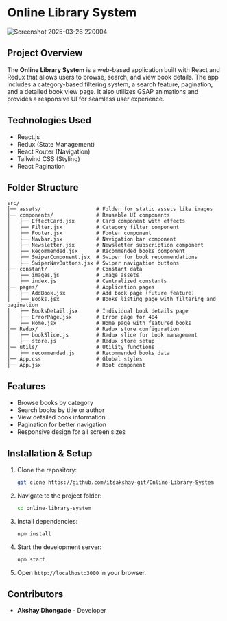 # Online Library System
![Screenshot 2025-03-26 220004](https://github.com/user-attachments/assets/f30fce4d-dbd0-4af6-9d5a-1e591538f2ed)

## Project Overview

The **Online Library System** is a web-based application built with React and Redux that allows users to browse, search, and view book details. The app includes a category-based filtering system, a search feature, pagination, and a detailed book view page. It also utilizes GSAP animations and provides a responsive UI for seamless user experience.

## Technologies Used

- React.js
- Redux (State Management)
- React Router (Navigation)
- Tailwind CSS (Styling)
- React Pagination

## Folder Structure

```
src/
│── assets/                  # Folder for static assets like images
│── components/              # Reusable UI components
│   ├── EffectCard.jsx       # Card component with effects
│   ├── Filter.jsx           # Category filter component
│   ├── Footer.jsx           # Footer component
│   ├── Navbar.jsx           # Navigation bar component
│   ├── Newsletter.jsx       # Newsletter subscription component
│   ├── Recommended.jsx      # Recommended books component
│   ├── SwiperComponent.jsx  # Swiper for book recommendations
│   ├── SwiperNavButtons.jsx # Swiper navigation buttons
│── constant/                # Constant data
│   ├── images.js            # Image assets
│   ├── index.js             # Centralized constants
│── pages/                   # Application pages
│   ├── AddBook.jsx          # Add book page (future feature)
│   ├── Books.jsx            # Books listing page with filtering and pagination
│   ├── BooksDetail.jsx      # Individual book details page
│   ├── ErrorPage.jsx        # Error page for 404
│   ├── Home.jsx             # Home page with featured books
│── Redux/                   # Redux store configuration
│   ├── bookSlice.js         # Redux slice for book management
│   ├── store.js             # Redux store setup
│── utils/                   # Utility functions
│   ├── recommended.js       # Recommended books data
│── App.css                  # Global styles
│── App.jsx                  # Root component
```

## Features

- Browse books by category
- Search books by title or author
- View detailed book information
- Pagination for better navigation
- Responsive design for all screen sizes

## Installation & Setup

1. Clone the repository:
   ```sh
   git clone https://github.com/itsakshay-git/Online-Library-System
   ```
2. Navigate to the project folder:
   ```sh
   cd online-library-system
   ```
3. Install dependencies:
   ```sh
   npm install
   ```
4. Start the development server:
   ```sh
   npm start
   ```
5. Open `http://localhost:3000` in your browser.

## Contributors

- **Akshay Dhongade** - Developer

